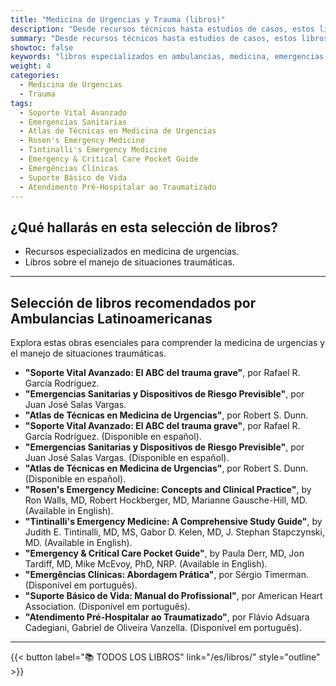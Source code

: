 ```yaml
---
title: "Medicina de Urgencias y Trauma (libros)"
description: "Desde recursos técnicos hasta estudios de casos, estos libros ofrecen conocimientos fundamentales para profesionales de la salud y entusiastas de la atención médica de emergencia."
summary: "Desde recursos técnicos hasta estudios de casos, estos libros ofrecen conocimientos fundamentales para profesionales de la salud y entusiastas de la atención médica de emergencia."
showtoc: false
keywords: "libros especializados en ambulancias, medicina, emergencias, rescate y paramédicos"
weight: 4
categories:
  - Medicina de Urgencias
  - Trauma
tags:
  - Soporte Vital Avanzado
  - Emergencias Sanitarias
  - Atlas de Técnicas en Medicina de Urgencias
  - Rosen's Emergency Medicine
  - Tintinalli's Emergency Medicine
  - Emergency & Critical Care Pocket Guide
  - Emergências Clínicas
  - Suporte Básico de Vida
  - Atendimento Pré-Hospitalar ao Traumatizado
---
```


## ¿Qué hallarás en esta selección de libros?
- Recursos especializados en medicina de urgencias.
- Libros sobre el manejo de situaciones traumáticas.

---

## Selección de libros recomendados por **Ambulancias Latinoamericanas**
Explora estas obras esenciales para comprender la medicina de urgencias y el manejo de situaciones traumáticas.

- **"Soporte Vital Avanzado: El ABC del trauma grave"**, por Rafael R. García Rodríguez.
- **"Emergencias Sanitarias y Dispositivos de Riesgo Previsible"**, por Juan José Salas Vargas.
- **"Atlas de Técnicas en Medicina de Urgencias"**, por Robert S. Dunn.
- **"Soporte Vital Avanzado: El ABC del trauma grave"**, por Rafael R. García Rodríguez. (Disponible en español).
- **"Emergencias Sanitarias y Dispositivos de Riesgo Previsible"**, por Juan José Salas Vargas. (Disponible en español).
- **"Atlas de Técnicas en Medicina de Urgencias"**, por Robert S. Dunn. (Disponible en español).
- **"Rosen's Emergency Medicine: Concepts and Clinical Practice"**, by Ron Walls, MD, Robert Hockberger, MD, Marianne Gausche-Hill, MD. (Available in English).
- **"Tintinalli's Emergency Medicine: A Comprehensive Study Guide"**, by Judith E. Tintinalli, MD, MS, Gabor D. Kelen, MD, J. Stephan Stapczynski, MD. (Available in English).
- **"Emergency & Critical Care Pocket Guide"**, by Paula Derr, MD, Jon Tardiff, MD, Mike McEvoy, PhD, NRP. (Available in English).
- **"Emergências Clínicas: Abordagem Prática"**, por Sérgio Timerman. (Disponível em português).
- **"Suporte Básico de Vida: Manual do Profissional"**, por American Heart Association. (Disponível em português).
- **"Atendimento Pré-Hospitalar ao Traumatizado"**, por Flávio Adsuara Cadegiani, Gabriel de Oliveira Vanzella. (Disponível em português).


---

{{< button label="📚️ TODOS LOS LIBROS"  link="/es/libros/" style="outline" >}}
